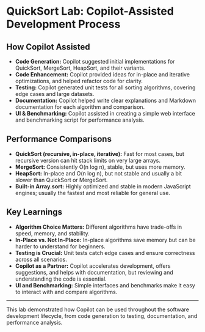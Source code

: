 # QuickSort Lab: Copilot-Assisted Development Process

## How Copilot Assisted
- **Code Generation:** Copilot suggested initial implementations for QuickSort, MergeSort, HeapSort, and their variants.
- **Code Enhancement:** Copilot provided ideas for in-place and iterative optimizations, and helped refactor code for clarity.
- **Testing:** Copilot generated unit tests for all sorting algorithms, covering edge cases and large datasets.
- **Documentation:** Copilot helped write clear explanations and Markdown documentation for each algorithm and comparison.
- **UI & Benchmarking:** Copilot assisted in creating a simple web interface and benchmarking script for performance analysis.

## Performance Comparisons
- **QuickSort (recursive, in-place, iterative):** Fast for most cases, but recursive version can hit stack limits on very large arrays.
- **MergeSort:** Consistently O(n log n), stable, but uses more memory.
- **HeapSort:** In-place and O(n log n), but not stable and usually a bit slower than QuickSort or MergeSort.
- **Built-in Array.sort:** Highly optimized and stable in modern JavaScript engines; usually the fastest and most reliable for general use.

## Key Learnings
- **Algorithm Choice Matters:** Different algorithms have trade-offs in speed, memory, and stability.
- **In-Place vs. Not In-Place:** In-place algorithms save memory but can be harder to understand for beginners.
- **Testing is Crucial:** Unit tests catch edge cases and ensure correctness across all scenarios.
- **Copilot as a Partner:** Copilot accelerates development, offers suggestions, and helps with documentation, but reviewing and understanding the code is essential.
- **UI and Benchmarking:** Simple interfaces and benchmarks make it easy to interact with and compare algorithms.

---

This lab demonstrated how Copilot can be used throughout the software development lifecycle, from code generation to testing, documentation, and performance analysis. 